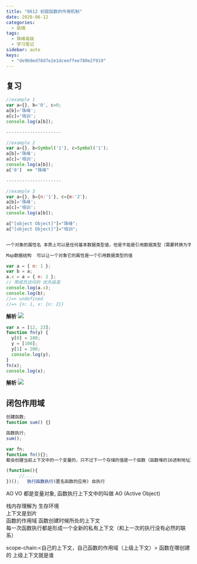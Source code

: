 ```yaml
---
title: "0612 初窥函数的作用机制"
date: 2020-06-12
categories:
  - 前端
tags:
  - 珠峰高级
  - 学习笔记
sidebar: auto
keys:
  - "de9b9ed78d7e2e1dceeffee780e2f919"
---
```


## 复习

```js
//example 1
var a={}, b='0', c=0;
a[b]='珠峰';
a[c]='培训';
console.log(a[b]);

---------------------

//example 2
var a={}, b=Symbol('1'), c=Symbol('1');
a[b]='珠峰';
a[c]='培训';
console.log(a[b]);
​a['0']  => "珠峰"

---------------------

//example 3
var a={}, b={n:'1'}, c={m:'2'};
a[b]='珠峰';
a[c]='培训';
console.log(a[b]);

a["[object Object]"]="珠峰";
a["[object Object]"]="培训";


一个对象的属性名 本质上可以是任何基本数据类型值，但是不能是引用数据类型（需要转换为字符串）

Map数据结构  可以让一个对象它的属性是一个引用数据类型的值

```

```js
var a = { n: 1 };
var b = a;
a.x = a = { n: 2 };
// 带成员访问的 优先级高
console.log(a.x);
console.log(b);
//=> undefined
//=> {n: 1, x: {n: 2}}
```
**解析**
![](http://picbed.04091020.xyz/20200615133431.png)

```js
var x = [12, 23];
function fn(y) {
  y[0] = 100;
  y = [100];
  y[1] = 200;
  console.log(y);
}
fn(x);
console.log(x);
```
**解析**
![](http://picbed.04091020.xyz/20200615133609.png)


## 闭包作用域

```js
创建函数;
function sum() {}

函数执行;
sum();

var fn;
function fn(){};
都会创建当前上下文中的一个变量的，只不过下一个存储的值是一个函数（函数堆的16进制地址）

(function(){
     //....
})();   执行函数执行(匿名函数的应用) 自执行
```

AO VO 都是变量对象, 函数执行上下文中的叫做 AO (Active Object)

栈内存理解为 生存环境  
上下文是划片  
函数的作用域 函数创建时候所处的上下文  
每一次函数执行都是形成一个全新的私有上下文（和上一次的执行没有必然的联系）

scope-chain:<自己的上下文，自己函数的作用域（上级上下文）>
函数在哪创建的 上级上下文就是谁
